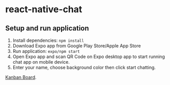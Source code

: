 # react-native-chat

## Setup and run application
1. Install dependencies: ```npm install```
2. Download Expo app from Google Play Store/Apple App Store
3. Run application:  ```expo/npm start```
4. Open Expo app and scan QR Code on Expo desktop app to start running chat app on mobile device.
5. Enter your name, choose background color then click start chatting.


<a href="https://trello.com/b/v7IJTRTl/react-native-chat-app">Kanban Board</a>.
